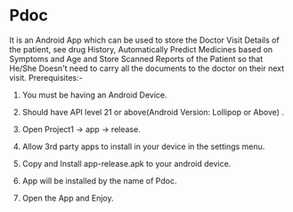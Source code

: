 # Pdoc
It is an Android App which can be used to store the Doctor Visit Details of the patient, see drug History, Automatically Predict Medicines based on Symptoms and Age and Store Scanned Reports of the Patient so that He/She Doesn't need to carry all the documents to the doctor on their next visit.
Prerequisites:-
1. You must be having an Android Device.
2. Should have API level 21 or above(Android Version: Lollipop or Above) .


1. Open Project1 -> app -> release.
2. Allow 3rd party apps to install in your device in the settings menu.
3. Copy and Install app-release.apk to your android device.
4. App will be installed by the name of Pdoc.
5. Open the App and Enjoy.
